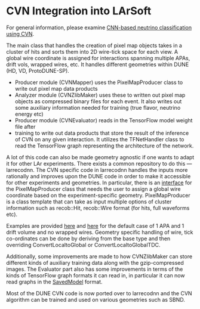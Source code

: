 # CVN Integration into LArSoft

For general information, please examine 
[CNN-based neutrino classification using CVN]( https://larsoft.org/cnn-based/).

The main class that handles the creation of pixel map objects takes in a cluster of hits 
and sorts them into 2D wire-tick space for each view. A global wire coordinate is 
assigned for interactions spanning multiple APAs, drift vols, wrapped wires, etc. 
It handles different geometries within DUNE (HD, VD, ProtoDUNE-SP).
- Producer module (CVNMapper) uses the PixelMapProducer class to write out pixel
map data products
- Analyzer module (CVNZlibMaker) uses these to written out pixel map objects as
compressed binary files for each event. It also writes out some auxiliary information
needed for training (true flavor, neutrino energy etc) 
- Producer module (CVNEvaluator) reads in the TensorFlow model weight file after
- training to write out data products that store the result of the inference of
CVN on any given interaction. It utilizes the TFNetHandler class to read the
TensorFlow graph representing the architecture of the network.

A lot of this code can also be made geometry agnostic if one wants to adapt 
it for other LAr experiments. There exists a common repository to do this — 
larrecodnn. The CVN specific code in larrecodnn handles the inputs more 
rationally and improves upon the DUNE code in order to make it accessible for other 
experiments and geometries. In particular, there is an 
[interface](https://github.com/LArSoft/larrecodnn/blob/develop/larrecodnn/CVN/interfaces/PixelMapProducer.h)  for the PixelMapProducer class that needs the user to assign a global wire coordinate based on the experiment-specific geometry. PixelMapProducer is a class template that can take as input multiple options of cluster information such as recob::Hit, recob::Wire format (for hits, full waveforms etc).

Examples are provided [here](https://github.com/LArSoft/larrecodnn/blob/develop/larrecodnn/CVN/modules/LArCVNHitMapper_module.cc)  and [here](https://github.com/LArSoft/larrecodnn/blob/develop/larrecodnn/CVN/modules/LArCVNWireMapper_module.cc)  for the default case of 1 APA and 1 drift volume and no wrapped wires. Geometry specific handling of wire, tick co-ordinates can be done by deriving from the base type and then overriding ConvertLocaltoGlobal or ConvertLocaltoGlobalTDC. 

Additionally, some improvements are made to how CVNZlibMaker can store 
different kinds of auxiliary training data along with the gzip-compressed images. 
The Evaluator part also has some improvements in terms of the kinds of TensorFlow 
graph formats it can read in, in particular it can now read graphs in 
the [SavedModel](https://www.tensorflow.org/guide/saved_model) format.

Most of the DUNE CVN code is now ported over to larrecodnn and the CVN algorithm can be trained and used on various geometries such as SBND. 



